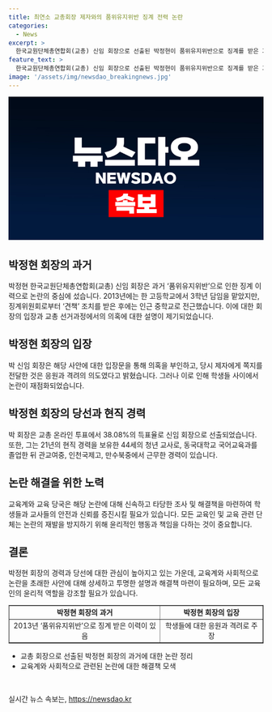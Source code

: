 ```yaml
---
title: 최연소 교총회장 제자와의 품위유지위반 징계 전력 논란
categories:
  - News
excerpt: >
  한국교원단체총연합회(교총) 신임 회장으로 선출된 박정현이 품위유지위반으로 징계를 받은 과거와 선거과정에서의 논란에 휩싸였다. 이에 대한 논란과 의혹에 대해 박 회장은 반박하며, 지금은 새로운 임무에 전념할 것을 약속했다.
feature_text: >
  한국교원단체총연합회(교총) 신임 회장으로 선출된 박정현이 품위유지위반으로 징계를 받은 과거와 선거과정에서의 논란에 휩싸였다. 이에 대한 논란과 의혹에 대해 박 회장은 반박하며, 지금은 새로운 임무에 전념할 것을 약속했다.
image: '/assets/img/newsdao_breakingnews.jpg'
---
```


<p><img src="/assets/img/newsdao_breakingnews.jpg" alt="firstkoreanews 속보" /></p>

<h2 data-ke-size="size26">박정현 회장의 과거</h2>

<p data-ke-size="size16">박정현 한국교원단체총연합회(교총) 신임 회장은 과거 ‘품위유지위반’으로 인한 징계 이력으로 논란의 중심에 섰습니다. 2013년에는 한 고등학교에서 3학년 담임을 맡았지만, 징계위원회로부터 ‘견책’ 조치를 받은 후에는 인근 중학교로 전근했습니다. 이에 대한 회장의 입장과 교총 선거과정에서의 의혹에 대한 설명이 제기되었습니다.</p>

<h2 data-ke-size="size26">박정현 회장의 입장</h2>

<p data-ke-size="size16">박 신임 회장은 해당 사안에 대한 입장문을 통해 의혹을 부인하고, 당시 제자에게 쪽지를 전달한 것은 응원과 격려의 의도였다고 밝혔습니다. 그러나 이로 인해 학생들 사이에서 논란이 재점화되었습니다.</p>

<h2 data-ke-size="size26">박정현 회장의 당선과 현직 경력</h2>

<p data-ke-size="size16">박 회장은 교총 온라인 투표에서 38.08%의 득표율로 신임 회장으로 선출되었습니다. 또한, 그는 21년의 현직 경력을 보유한 44세의 청년 교사로, 동국대학교 국어교육과를 졸업한 뒤 관교여중, 인천국제고, 만수북중에서 근무한 경력이 있습니다.</p>

<h2 data-ke-size="size26">논란 해결을 위한 노력</h2>

<p data-ke-size="size16">교육계와 교육 당국은 해당 논란에 대해 신속하고 타당한 조사 및 해결책을 마련하여 학생들과 교사들의 안전과 신뢰를 증진시킬 필요가 있습니다. 모든 교육인 및 교육 관련 단체는 논란의 재발을 방지하기 위해 윤리적인 행동과 책임을 다하는 것이 중요합니다.</p>

<h2 data-ke-size="size26">결론</h2>

<p data-ke-size="size16">박정현 회장의 경력과 당선에 대한 관심이 높아지고 있는 가운데, 교육계와 사회적으로 논란을 초래한 사안에 대해 상세하고 투명한 설명과 해결책 마련이 필요하며, 모든 교육인의 윤리적 역할을 강조할 필요가 있습니다.</p>

<table style="width: 100%;" border="1">
<tbody>
<tr>
<td style="text-align: center; height: 17px;"><b>박정현 회장의 과거</b></td>
<td style="text-align: center; height: 17px;"><b>박정현 회장의 입장</b></td>
</tr>
<tr>
<td style="text-align: center; height: 17px;">2013년 ‘품위유지위반’으로 징계 받은 이력이 있음</td>
<td style="text-align: center; height: 17px;">학생들에 대한 응원과 격려로 주장</td>
</tr>
</tbody>
</table>

<ul>
<li>교총 회장으로 선출된 박정현 회장의 과거에 대한 논란 정리</li>
<li>교육계와 사회적으로 관련된 논란에 대한 해결책 모색</li>
</ul>

<p data-ke-size="size16">&nbsp;</p>
실시간 뉴스 속보는, <a href="https://newsdao.kr" rel="dofollow">https://newsdao.kr</a>


